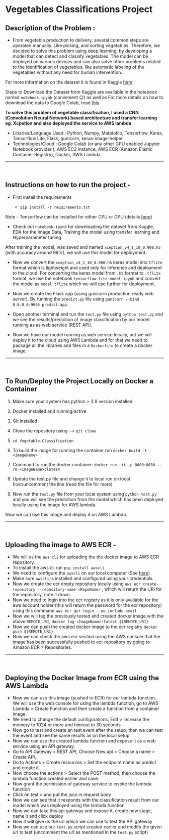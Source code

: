 # Vegetables Classifications Project 

## Description of the Problem :
- From vegetable production to delivery, several common steps are operated manually. Like picking, and sorting vegetables. Therefore, we decided to solve this problem using deep learning, by developing a model that can detect and classify vegetables. The model can be deployed on various devices and can also solve other problems related to the identification of vegetables, like automatic labeling of the vegetables without any need for human intervention.

For more information on the dataset it is found in Kaggle [here](https://www.kaggle.com/datasets/misrakahmed/vegetable-image-dataset)  

Steps to Download the Dataset from Kaggle are available in the notebook named ```notebook.ipynb``` (convenient :wink:) as well as
For more details on how to download the data to Google Colab, read [this](https://www.kaggle.com/general/74235)

**To solve this problem of vegetable classification, I used a CNN (Convolution Neural Network) based architecture and transfer learning eg. Xcpetion and also deployed the service to AWS lambda**

- Libaries/Language Used : Python,  Numpy, Matplotlib, Tensorflow, Keras, Tensorflow Lite, Flask, gunicorn, keras-image-helper.
- Technologies/Cloud : Google Colab (or any other GPU enabled Jupyter Notebook provider ), AWS EC2 instance, AWS ECR (Amazon Elastic Container Registry), Docker, AWS Lambda.

--- 
<br>

## Instructions on how to run the project -

- First install the requirements
  
  - ```pip install -r requirements.txt```

Note - Tensorflow can be installed for either CPU or GPU (details [here](https://www.tensorflow.org/install/pip))

- Check out ```notebook.ipynb``` for downloading the dataset from Kaggle, EDA for the Image Data, Training the model using transfer learning and Hyperparameter tuning.

After training the model, was saved and named ```xception_v4_1_10_0.998.h5``` (with accuracy around 99%), we will use this model for deployment.

- Now we convert the ```xception_v4_1_10_0.998.h5``` keras model into ```tflite``` format which is lightweight and used only for inference and deployment to the cloud. For converting the keras model from ```.h5``` format to ```.tflite``` format, we use the notebook ```tensorflow-lite-model.ipynb``` and convert the model as ```model.tflite``` which we will use further for deployment.
- Now we create the Flask app (using gunicorn production ready web server). By running the ```predict.py``` file using ```gunicorn --bind 0.0.0.0:9696 predict:app```.
- Open another terminal and run the ```test.py``` file using ```python test.py``` and we see the results/prediction of image classification by our model running as as web service (REST API).

- Now we have our model running as web service locally, but we will deploy it to the cloud using AWS Lambda and for that we need to package all the libraries and files in a ```Dockerfile``` to create a docker image. 

---
<br>

## To Run/Deploy the Project Locally on Docker a Container

1. Make sure your system has python > 3.9 version installed

2. Docker installed and running/active

3. Git installed

4. Clone the repository using --> ```git clone```

5. ```cd Vegetable-Classification```

6. To build the image for running the container run ```docker build -t <ImageName> .```

7. Command to run the docker container: ```docker run -it -p 8080:8080 --rm <ImageName>:latest```

8. Update the test.py file and change it to local run on local host/uncomment the line (read the file for more)

9. Now run the ```test.py``` file from your local system using ```python test.py```  and you will see the prediction from the model which has been deployed locally using the image for AWS lambda.


Now we can use this image and deploy it on AWS Lambda.

---
<br>

## Uploading the image to AWS ECR -
- We will us the ```aws cli``` for uploading the the docker image to AWS ECR repository.
-  To install the aws cli run ```pip install awscli```
- We need to configure the ```awscli``` on our local computer (See [here](https://docs.aws.amazon.com/cli/latest/userguide/cli-chap-configure.html))
- Make sure ```awscli``` is installed and configured using your credentials.
- Now we create the ecr empty repository locally using ```aws ecr create-repository --repository-name <RepoName>``` , which will return the URI for the repository, note it down.
- Now we need to login into the ecr registry as it is only available for the aws account holder (this will return the password for the ecr repository) using this command ```aws ecr get-login --no-include-email```
- Now we will tag the previously tested and created docker image with the above ```REMOTE_URI```, ```docker tag <ImageName>:latest ${REMOTE_URI}```
- Now we can push the created docker image to the ecr registry ```docker push ${REMOTE_URI}```
- Now we can check the aws ecr section using the AWS console that the image has been successfully pushed to ecr repository by going to Amazon ECR > Repositories.


---
<br>

## Deploying the Docker Image from ECR using the AWS Lambda

- Now we can use this image (pushed to ECR) for our lambda function. We will use the web console for using the lambda function, go to AWS Lambda > Create Function and then create a function from a container image.
- We need to change the default configurations, Edit > increase the memory to 1024 or more and timeout to 30 seconds
- Now go to test and create an test event after the setup, then we can test the event and see the same results as on the local setup
- Now we can use the created lambda function and expose it as a web service using an API gateway.
- Go to API Gateway > REST API, Choose New api > Choose a name > Create API.
- Go to Actions > Create resources > Set the endpoint name as predict and create it.
- Now choose the actions > Select the POST method, then choose the lambda function created earlier and save.
- Now grant the permission of gateway service to invoke the lambda function
- Click on test > and put the json in request body
- Now we can see that it responds with the classification result from our model which was deployed using the lambda function
- Now we can take this api gateway and expose it, create new stage, name it and click deploy
- Now it will give us the url which we can use to test the API gateway
- Now we can use our ```test.py``` script created earlier and modify the given url to test (uncomment the url as mentioned in the ```test.py``` script)

